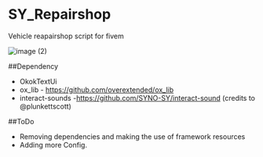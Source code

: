 # SY_Repairshop
Vehicle reapairshop script for fivem

![image (2)](https://user-images.githubusercontent.com/89760730/209627840-c7dc4f14-242f-4fc5-9788-f86bd7736782.png)

##Dependency

- OkokTextUi
- ox_lib - https://github.com/overextended/ox_lib
- interact-sounds -https://github.com/SYNO-SY/interact-sound (credits to @plunkettscott)

##ToDo

- Removing dependencies and making the use of framework resources 
- Adding more Config. 

